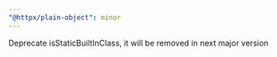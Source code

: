 ```yaml
---
"@httpx/plain-object": minor
---
```


Deprecate isStaticBuiltInClass, it will be removed in next major version
